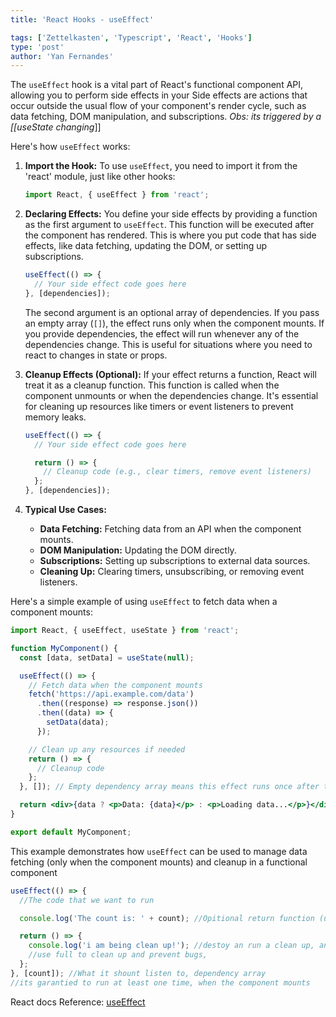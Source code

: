 ```yaml
---
title: 'React Hooks - useEffect'

tags: ['Zettelkasten', 'Typescript', 'React', 'Hooks']
type: 'post'
author: 'Yan Fernandes'
---
```


The `useEffect` hook is a vital part of React's functional component API, allowing you to perform side effects in your
Side effects are actions that occur outside the usual flow of your component's render cycle, such as data
fetching, DOM manipulation, and subscriptions. _Obs: its triggered by a [[useState changing_]]

Here's how `useEffect` works:

1. **Import the Hook:** To use `useEffect`, you need to import it from the 'react' module, just like other hooks:

   ```jsx
   import React, { useEffect } from 'react';
   ```

  
1. **Declaring Effects:** You define your side effects by providing a function as the first argument to `useEffect`.
   This function will be executed after the component has rendered. This is where you put code that has side effects,
   like data fetching, updating the DOM, or setting up subscriptions.

   ```jsx
   useEffect(() => {
     // Your side effect code goes here
   }, [dependencies]);
   ```

   The second argument is an optional array of dependencies. If you pass an empty array (`[]`), the effect runs only
   when the component mounts. If you provide dependencies, the effect will run whenever any of the dependencies change.
   This is useful for situations where you need to react to changes in state or props.

3. **Cleanup Effects (Optional):** If your effect returns a function, React will treat it as a cleanup function. This
   function is called when the component unmounts or when the dependencies change. It's essential for cleaning up
   resources like timers or event listeners to prevent memory leaks.

   ```jsx
   useEffect(() => {
     // Your side effect code goes here

     return () => {
       // Cleanup code (e.g., clear timers, remove event listeners)
     };
   }, [dependencies]);
   ```

4. **Typical Use Cases:**
   - **Data Fetching:** Fetching data from an API when the component mounts.
   - **DOM Manipulation:** Updating the DOM directly.
   - **Subscriptions:** Setting up subscriptions to external data sources.
   - **Cleaning Up:** Clearing timers, unsubscribing, or removing event listeners.

Here's a simple example of using `useEffect` to fetch data when a component mounts:

```jsx
import React, { useEffect, useState } from 'react';

function MyComponent() {
  const [data, setData] = useState(null);

  useEffect(() => {
    // Fetch data when the component mounts
    fetch('https://api.example.com/data')
      .then((response) => response.json())
      .then((data) => {
        setData(data);
      });

    // Clean up any resources if needed
    return () => {
      // Cleanup code
    };
  }, []); // Empty dependency array means this effect runs once after the initial render

  return <div>{data ? <p>Data: {data}</p> : <p>Loading data...</p>}</div>;
}

export default MyComponent;
```

This example demonstrates how `useEffect` can be used to manage data fetching (only when the component mounts) and
cleanup in a functional component

```jsx
useEffect(() => {
  //The code that we want to run

  console.log('The count is: ' + count); //Opitional return function (used as a clean up function as a lifecycle)

  return () => {
    console.log('i am being clean up!'); //destoy an run a clean up, and the next time run with the new value
    //use full to clean up and prevent bugs,
  };
}, [count]); //What it shount listen to, dependency array
//its garantied to run at least one time, when the component mounts
```

React docs Reference: [useEffect](https://react.dev/reference/react/useEffect)
